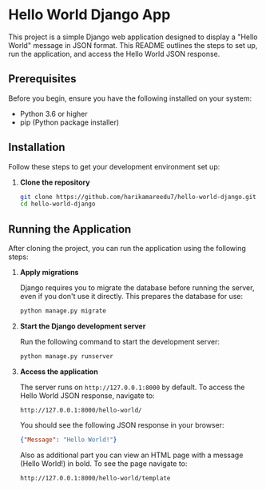 # Hello World Django App

This project is a simple Django web application designed to display a "Hello World" message in JSON format. This README outlines the steps to set up, run the application, and access the Hello World JSON response.

## Prerequisites

Before you begin, ensure you have the following installed on your system:

- Python 3.6 or higher
- pip (Python package installer)

## Installation

Follow these steps to get your development environment set up:

1. **Clone the repository**

   ```bash
   git clone https://github.com/harikamareedu7/hello-world-django.git
   cd hello-world-django
   ```

## Running the Application

After cloning the project, you can run the application using the following steps:

1. **Apply migrations**

   Django requires you to migrate the database before running the server, even if you don't use it directly. This prepares the database for use:
   ```bash
   python manage.py migrate
   ```

2. **Start the Django development server**

   Run the following command to start the development server:
   ```bash
   python manage.py runserver
   ```

3. **Access the application**

   The server runs on `http://127.0.0.1:8000` by default. To access the Hello World JSON response, navigate to:
   ```text
   http://127.0.0.1:8000/hello-world/
   ```

   You should see the following JSON response in your browser:
   ```json
   {"Message": "Hello World!"}
   ```

   Also as additional part you can view an HTML page with a message (Hello World!) in bold. To see the page navigate to:
   ```text
   http://127.0.0.1:8000/hello-world/template
   ```
